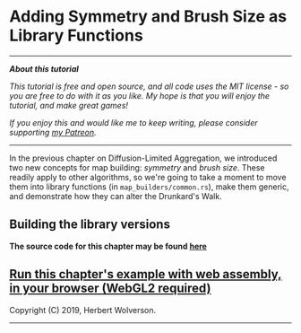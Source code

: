 # Adding Symmetry and Brush Size as Library Functions

---

***About this tutorial***

*This tutorial is free and open source, and all code uses the MIT license - so you are free to do with it as you like. My hope is that you will enjoy the tutorial, and make great games!*

*If you enjoy this and would like me to keep writing, please consider supporting [my Patreon](https://www.patreon.com/blackfuture).*

---

In the previous chapter on Diffusion-Limited Aggregation, we introduced two new concepts for map building: *symmetry* and *brush size*. These readily apply to other algorithms, so we're going to take a moment to move them into library functions (in `map_builders/common.rs`), make them generic, and demonstrate how they can alter the Drunkard's Walk.

## Building the library versions




**The source code for this chapter may be found [here](https://github.com/thebracket/rustrogueliketutorial/tree/master/chapter-31-symmetry)**


[Run this chapter's example with web assembly, in your browser (WebGL2 required)](http://bfnightly.bracketproductions.com/rustbook/wasm/chapter-31-symmetry/)
---

Copyright (C) 2019, Herbert Wolverson.

---